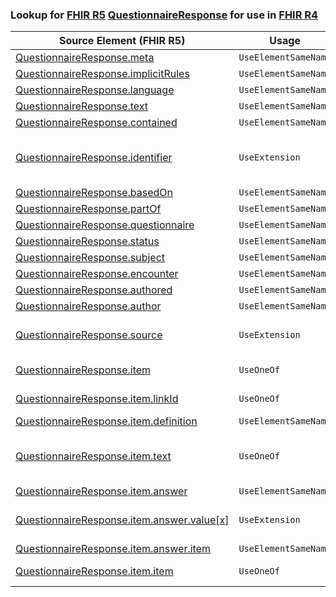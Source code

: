 ### Lookup for [FHIR R5](https://hl7.org/fhir/R5/) [QuestionnaireResponse](https://hl7.org/fhir/R5/QuestionnaireResponse.html) for use in [FHIR R4](https://hl7.org/fhir/R4/)

| Source Element (FHIR R5) | Usage | Target |
| -------------- | ----- | ------ |
| [QuestionnaireResponse.meta](https://hl7.org/fhir/R5/QuestionnaireResponse.html#resource) | `UseElementSameName` | [QuestionnaireResponse.meta](https://hl7.org/fhir/R4/QuestionnaireResponse.html#resource) |
| [QuestionnaireResponse.implicitRules](https://hl7.org/fhir/R5/QuestionnaireResponse.html#resource) | `UseElementSameName` | [QuestionnaireResponse.implicitRules](https://hl7.org/fhir/R4/QuestionnaireResponse.html#resource) |
| [QuestionnaireResponse.language](https://hl7.org/fhir/R5/QuestionnaireResponse.html#resource) | `UseElementSameName` | [QuestionnaireResponse.language](https://hl7.org/fhir/R4/QuestionnaireResponse.html#resource) |
| [QuestionnaireResponse.text](https://hl7.org/fhir/R5/QuestionnaireResponse.html#resource) | `UseElementSameName` | [QuestionnaireResponse.text](https://hl7.org/fhir/R4/QuestionnaireResponse.html#resource) |
| [QuestionnaireResponse.contained](https://hl7.org/fhir/R5/QuestionnaireResponse.html#resource) | `UseElementSameName` | [QuestionnaireResponse.contained](https://hl7.org/fhir/R4/QuestionnaireResponse.html#resource) |
| [QuestionnaireResponse.identifier](https://hl7.org/fhir/R5/QuestionnaireResponse.html#resource) | `UseExtension` | [http://hl7.org/fhir/5.0/StructureDefinition/extension-QuestionnaireResponse.identifier](StructureDefinition-ext-R5-QuestionnaireResponse.identifier.html) |
| [QuestionnaireResponse.basedOn](https://hl7.org/fhir/R5/QuestionnaireResponse.html#resource) | `UseElementSameName` | [QuestionnaireResponse.basedOn](https://hl7.org/fhir/R4/QuestionnaireResponse.html#resource) |
| [QuestionnaireResponse.partOf](https://hl7.org/fhir/R5/QuestionnaireResponse.html#resource) | `UseElementSameName` | [QuestionnaireResponse.partOf](https://hl7.org/fhir/R4/QuestionnaireResponse.html#resource) |
| [QuestionnaireResponse.questionnaire](https://hl7.org/fhir/R5/QuestionnaireResponse.html#resource) | `UseElementSameName` | [QuestionnaireResponse.questionnaire](https://hl7.org/fhir/R4/QuestionnaireResponse.html#resource) |
| [QuestionnaireResponse.status](https://hl7.org/fhir/R5/QuestionnaireResponse.html#resource) | `UseElementSameName` | [QuestionnaireResponse.status](https://hl7.org/fhir/R4/QuestionnaireResponse.html#resource) |
| [QuestionnaireResponse.subject](https://hl7.org/fhir/R5/QuestionnaireResponse.html#resource) | `UseElementSameName` | [QuestionnaireResponse.subject](https://hl7.org/fhir/R4/QuestionnaireResponse.html#resource) |
| [QuestionnaireResponse.encounter](https://hl7.org/fhir/R5/QuestionnaireResponse.html#resource) | `UseElementSameName` | [QuestionnaireResponse.encounter](https://hl7.org/fhir/R4/QuestionnaireResponse.html#resource) |
| [QuestionnaireResponse.authored](https://hl7.org/fhir/R5/QuestionnaireResponse.html#resource) | `UseElementSameName` | [QuestionnaireResponse.authored](https://hl7.org/fhir/R4/QuestionnaireResponse.html#resource) |
| [QuestionnaireResponse.author](https://hl7.org/fhir/R5/QuestionnaireResponse.html#resource) | `UseElementSameName` | [QuestionnaireResponse.author](https://hl7.org/fhir/R4/QuestionnaireResponse.html#resource) |
| [QuestionnaireResponse.source](https://hl7.org/fhir/R5/QuestionnaireResponse.html#resource) | `UseExtension` | [http://hl7.org/fhir/5.0/StructureDefinition/extension-QuestionnaireResponse.source](StructureDefinition-ext-R5-QuestionnaireResponse.source.html) |
| [QuestionnaireResponse.item](https://hl7.org/fhir/R5/QuestionnaireResponse.html#resource) | `UseOneOf` | [QuestionnaireResponse.item](https://hl7.org/fhir/R4/QuestionnaireResponse.html#resource)<br />[QuestionnaireResponse.item](https://hl7.org/fhir/R4/QuestionnaireResponse.html#resource) |
| [QuestionnaireResponse.item.linkId](https://hl7.org/fhir/R5/QuestionnaireResponse.html#resource) | `UseOneOf` | [QuestionnaireResponse.item.linkId](https://hl7.org/fhir/R4/QuestionnaireResponse.html#resource)<br />[QuestionnaireResponse.item.linkId](https://hl7.org/fhir/R4/QuestionnaireResponse.html#resource) |
| [QuestionnaireResponse.item.definition](https://hl7.org/fhir/R5/QuestionnaireResponse.html#resource) | `UseElementSameName` | [QuestionnaireResponse.item.definition](https://hl7.org/fhir/R4/QuestionnaireResponse.html#resource) |
| [QuestionnaireResponse.item.text](https://hl7.org/fhir/R5/QuestionnaireResponse.html#resource) | `UseOneOf` | [QuestionnaireResponse.item.text](https://hl7.org/fhir/R4/QuestionnaireResponse.html#resource)<br />[QuestionnaireResponse.item.text](https://hl7.org/fhir/R4/QuestionnaireResponse.html#resource)<br />[QuestionnaireResponse.item.text](https://hl7.org/fhir/R4/QuestionnaireResponse.html#resource)<br />[QuestionnaireResponse.item.text](https://hl7.org/fhir/R4/QuestionnaireResponse.html#resource) |
| [QuestionnaireResponse.item.answer](https://hl7.org/fhir/R5/QuestionnaireResponse.html#resource) | `UseElementSameName` | [QuestionnaireResponse.item.answer](https://hl7.org/fhir/R4/QuestionnaireResponse.html#resource) |
| [QuestionnaireResponse.item.answer.value[x]](https://hl7.org/fhir/R5/QuestionnaireResponse.html#resource) | `UseExtension` | [http://hl7.org/fhir/5.0/StructureDefinition/extension-QuestionnaireResponse.item.answer.value](StructureDefinition-ext-R5-QR.it.an.value.html) |
| [QuestionnaireResponse.item.answer.item](https://hl7.org/fhir/R5/QuestionnaireResponse.html#resource) | `UseElementSameName` | [QuestionnaireResponse.item.answer.item](https://hl7.org/fhir/R4/QuestionnaireResponse.html#resource) |
| [QuestionnaireResponse.item.item](https://hl7.org/fhir/R5/QuestionnaireResponse.html#resource) | `UseOneOf` | [QuestionnaireResponse.item.item](https://hl7.org/fhir/R4/QuestionnaireResponse.html#resource)<br />[QuestionnaireResponse.item.item](https://hl7.org/fhir/R4/QuestionnaireResponse.html#resource) |
